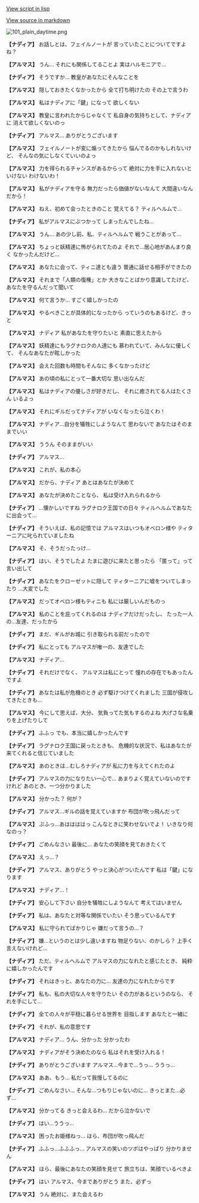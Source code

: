 [View script in lisp](../scripts/100605060.txt)

[View source in markdown](100605060.md)

![101_plain_daytime.png](../images/backgrounds/101_plain_daytime.png)

**【ナディア】**
お話しとは、フェイルノートが
言っていたことについてですよね？

**【アルマス】**
うん…
それにも関係してることよ
実はハルモニアで…

**【ナディア】**
そうですか…
教皇があなたにそんなことを

**【アルマス】**
隠しておきたくなかったから
全て打ち明けたの
その上で言うわ

**【アルマス】**
私はナディアに「鍵」になって
欲しくない

**【アルマス】**
教皇に言われたからじゃなくて
私自身の気持ちとして、ナディアに
消えて欲しくないのっ

**【ナディア】**
アルマス…
ありがとうございます

**【アルマス】**
フェイルノートが変に煽ってきたから
悩んでるのかもしれないけど、
そんなの気にしなくていいのよっ

**【アルマス】**
力を得られるチャンスがあるからって
絶対に力を手に入れないといけない
わけないわ！

**【アルマス】**
私がナディアを守る
無力だったら価値がないなんて
大間違いなんだから！

**【アルマス】**
ねえ、初めて会ったときのこと
覚えてる？
ティルヘルムで…

**【ナディア】**
私がアルマスにぶつかって
しまったんでしたね…

**【アルマス】**
うん…
あの少し前、私、ティルヘルムで
戦うことがあって…

**【アルマス】**
ちょっと妖精達に怖がられてたのよ
それで…居心地があんまり良く
なかったんだけど…

**【アルマス】**
あなたに会って、ティニ達とも違う
普通に話せる相手ができたの

**【アルマス】**
それまで「人類の復権」とか
大きなことばかり意識してたけど、
あなたを守るんだって聞いて

**【アルマス】**
何て言うか…
すごく嬉しかったの

**【アルマス】**
やるべきことが具体的になったから
っていうのもあるけど、きっと

**【アルマス】**
ナディア
私があなたを守りたいと
素直に思えたから

**【アルマス】**
妖精達にもラグナロクの人達にも
慕われていて、みんなに優しくて、
そんなあなたが眩しかった

**【アルマス】**
会えた回数も時間もそんなに
多くなかったけど

**【アルマス】**
あの頃の私にとって一番大切な
思い出なんだ

**【アルマス】**
私はナディアの優しさが好きだし、
それに癒されてる人はたくさん
いるよっ

**【アルマス】**
それにギルだってナディアが
いなくなったら泣くわ！

**【アルマス】**
ナディア…自分を犠牲にしようなんて
思わないで
あなたはそのままでいい

**【アルマス】**
ううん
そのままがいい

**【ナディア】**
アルマス…

**【アルマス】**
これが、私の本心

**【アルマス】**
だから、ナディア
あとはあなたが決めて

**【アルマス】**
あなたが決めたことなら、
私は受け入れられるから

**【ナディア】**
…懐かしいですね
ラグナロク王国での日々
ティルヘルムであなたに出会って…

**【ナディア】**
そういえば、私の記憶では
アルマスはいつもオベロン様や
ティターニアに叱られていましたね

**【アルマス】**
そ、そうだったっけ…

**【ナディア】**
はい、そうでしたよ
たまに遊びに来たと思ったら
「匿って」って言い出して

**【ナディア】**
あなたをクローゼットに隠して
ティターニアに嘘をついてしまったり
…大変でした

**【アルマス】**
だってオベロン様もティニも
私には厳しいんだものっ

**【アルマス】**
私のことを庇ってくれるのは
ナディアだけだったし、
たった一人の…友達、だったから

**【ナディア】**
まだ、ギルがお城に
引き取られる前だったので

**【ナディア】**
私にとっても
アルマスが唯一の、友達でした

**【アルマス】**
ナディア…

**【ナディア】**
それだけでなく、
アルマスは私にとって
憧れの存在でもあったんですよ

**【ナディア】**
あなたは私が危機のとき
必ず駆けつけてくれました
三国が侵攻してきたときも…

**【アルマス】**
今にして思えば、大分、
気負ってた気もするのよね
大げさな名乗りを上げたりして

**【ナディア】**
ふふっ
でも、本当に嬉しかったんです

**【ナディア】**
ラグナロク王国に戻ったときも、
危機的な状況で、私はあなたが
来てくれると信じていました

**【アルマス】**
あのときは…むしろナディアが
私に力を与えてくれたのよ

**【ナディア】**
アルマスの力になりたい一心で…
あまりよく覚えていないのですけれど
あのとき、一つ分かりました

**【アルマス】**
分かった？
何が？

**【ナディア】**
アルマス…ギルの話を覚えていますか
布団が吹っ飛んだって

**【アルマス】**
ぷふっ…あははははっ
こんなときに笑わせないでよ！
いきなり何なのっ？

**【ナディア】**
ごめんなさい
最後に…
あなたの笑顔を見ておきたくて

**【アルマス】**
えっ…？

**【ナディア】**
アルマス、ありがとう
やっと決心がついたんです
私は「鍵」になります

**【アルマス】**
ナディア…！

**【ナディア】**
安心して下さい
自分を犠牲にしようなんて
考えてはいません

**【ナディア】**
私は、あなたと対等な関係でいたい
そう思っているんです

**【アルマス】**
私に守られてばかりじゃ
嫌だって言うの…？

**【ナディア】**
嫌…というのとは少し違いますね
物足りない、のかしら？
上手く言えないけれど…

**【ナディア】**
ただ、ティルヘルムで
アルマスの力になれたと感じたとき、
純粋に嬉しかったんです

**【ナディア】**
それはきっと、あなたの力に…
友達の力になれたからです

**【ナディア】**
私も、私の大切な人々を守りたい
その力があるというのなら、
それを手にして…

**【ナディア】**
全ての人々が平穏に暮らせる世界を
目指します
あなたと一緒に

**【ナディア】**
それが、私の意思です

**【アルマス】**
ナディア…
うん、分かった
分かったわ

**【アルマス】**
ナディアがそう決めたのなら
私はそれを受け入れる！

**【ナディア】**
ありがとうございます
アルマス…今まで…うっ…
ううっ…

**【アルマス】**
ああ、もう…
私だって我慢してるのに

**【ナディア】**
ごめんなさい…
そんな…つもりじゃないのに…
きっとまた…必ず…

**【アルマス】**
分かってる
きっと会えるわ…
だから泣かないで

**【ナディア】**
はい…ううっ…

**【アルマス】**
困ったお姫様ねっ…
ほら、布団が吹っ飛んだ

**【ナディア】**
ふふっ…ふふふっ…
アルマスの笑いのツボはやっぱり
分かりません

**【アルマス】**
ほら、最後にあなたの笑顔を見せて
旅立ちは、笑顔でいるべきよ

**【ナディア】**
はい
アルマス、今までありがとう
また、必ずっ

**【アルマス】**
うん
絶対に、また会えるわ

